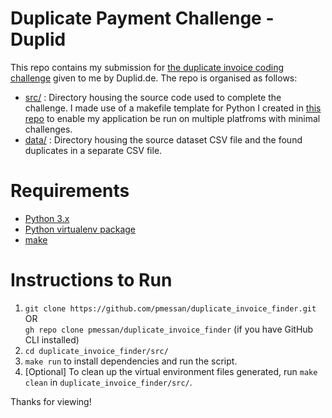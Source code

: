 # Duplicate Payment Challenge - Duplid

This repo contains my submission for [the duplicate invoice coding challenge](challenge.pdf) given to me by Duplid.de. The repo is organised as follows:
* [src/](src/) : Directory housing the source code used to complete the challenge. I made use of a makefile template for Python I created in [this repo](https://github.com/pmessan/makefile-python-template) to enable my application be run on multiple platfroms with minimal challenges.
* [data/](data/) : Directory housing the source dataset CSV file and the found duplicates in a separate CSV file.

# Requirements

- [Python 3.x](https://www.python.org/downloads/)
- [Python virtualenv package](https://pypi.org/project/virtualenv/)
- [make](https://www.gnu.org/software/make/)

# Instructions to Run

1. `git clone https://github.com/pmessan/duplicate_invoice_finder.git` OR  
`gh repo clone pmessan/duplicate_invoice_finder` 
(if you have GitHub CLI installed)
2. `cd duplicate_invoice_finder/src/`
3. `make run` to install dependencies and run the script.
4. \[Optional\] To clean up the virtual environment files generated, run `make clean` in `duplicate_invoice_finder/src/`.

Thanks for viewing!
